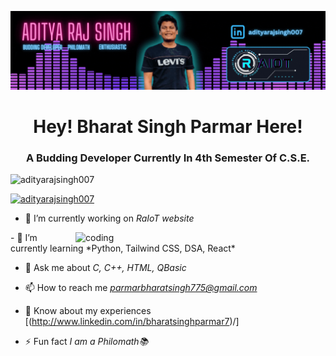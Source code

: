 ![logo](https://github.com/AdityaRajSingh007/AdityaRajSingh007/blob/main/Aditya%20Raj%20Singh%20Banner.gif)
<h1 align="center">Hey! Bharat Singh Parmar Here!</h1>
<h3 align="center">A Budding Developer Currently In 4th Semester Of C.S.E.</h3>


<p align="left"> <img src="https://komarev.com/ghpvc/?username=adityarajsingh007&label=Profile%20views&color=0e75b6&style=flat" alt="adityarajsingh007" /> </p>

<p align="left"> <a href="https://github.com/ryo-ma/github-profile-trophy"><img src="https://github-profile-trophy.vercel.app/?username=adityarajsingh007" alt="adityarajsingh007" /></a> </p>

- 🔭 I’m currently working on *RaIoT website*
<img align="right" alt="coding" width="400" src="https://media3.giphy.com/media/qgQUggAC3Pfv687qPC/giphy.gif">
- 🌱 I’m currently learning *Python, Tailwind CSS, DSA, React*

- 💬 Ask me about *C, C++, HTML, QBasic*

- 📫 How to reach me *parmarbharatsingh775@gmail.com*

- 📄 Know about my experiences [(http://www.linkedin.com/in/bharatsinghparmar7)/]
- ⚡ Fun fact *I am a Philomath📚*

<h3 align="
